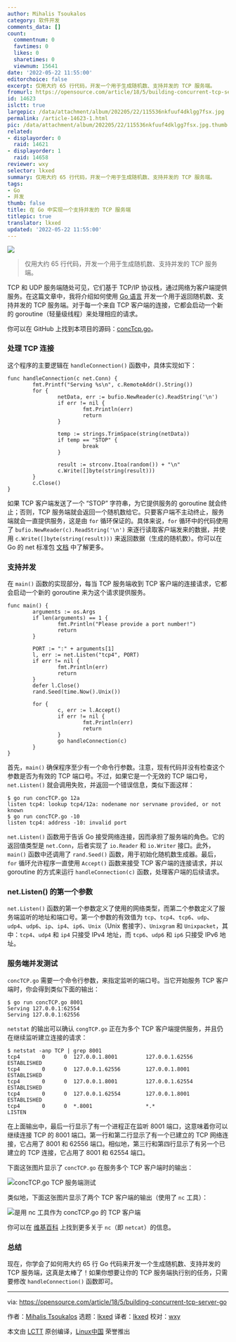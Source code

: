 ```yaml
---
author: Mihalis Tsoukalos
category: 软件开发
comments_data: []
count:
  commentnum: 0
  favtimes: 0
  likes: 0
  sharetimes: 0
  viewnum: 15641
date: '2022-05-22 11:55:00'
editorchoice: false
excerpt: 仅用大约 65 行代码，开发一个用于生成随机数、支持并发的 TCP 服务端。
fromurl: https://opensource.com/article/18/5/building-concurrent-tcp-server-go
id: 14623
islctt: true
largepic: /data/attachment/album/202205/22/115536nkfuuf4dklgg7fsx.jpg
permalink: /article-14623-1.html
pic: /data/attachment/album/202205/22/115536nkfuuf4dklgg7fsx.jpg.thumb.jpg
related:
- displayorder: 0
  raid: 14621
- displayorder: 1
  raid: 14658
reviewer: wxy
selector: lkxed
summary: 仅用大约 65 行代码，开发一个用于生成随机数、支持并发的 TCP 服务端。
tags:
- Go
- 并发
thumb: false
title: 在 Go 中实现一个支持并发的 TCP 服务端
titlepic: true
translator: lkxed
updated: '2022-05-22 11:55:00'
---
```


![](/data/attachment/album/202205/22/115536nkfuuf4dklgg7fsx.jpg)



> 
> 仅用大约 65 行代码，开发一个用于生成随机数、支持并发的 TCP 服务端。
> 
> 
> 


TCP 和 UDP 服务端随处可见，它们基于 TCP/IP 协议栈，通过网络为客户端提供服务。在这篇文章中，我将介绍如何使用 [Go 语言](https://golang.org/) 开发一个用于返回随机数、支持并发的 TCP 服务端。对于每一个来自 TCP 客户端的连接，它都会启动一个新的 goroutine（轻量级线程）来处理相应的请求。


你可以在 GitHub 上找到本项目的源码：[concTcp.go](https://github.com/mactsouk/opensource.com)。


### 处理 TCP 连接


这个程序的主要逻辑在 `handleConnection()` 函数中，具体实现如下：



```
func handleConnection(c net.Conn) {
        fmt.Printf("Serving %s\n", c.RemoteAddr().String())
        for {
                netData, err := bufio.NewReader(c).ReadString('\n')
                if err != nil {
                        fmt.Println(err)
                        return
                }

                temp := strings.TrimSpace(string(netData))
                if temp == "STOP" {
                        break
                }

                result := strconv.Itoa(random()) + "\n"
                c.Write([]byte(string(result)))
        }
        c.Close()
}

```

如果 TCP 客户端发送了一个 “STOP” 字符串，为它提供服务的 goroutine 就会终止；否则，TCP 服务端就会返回一个随机数给它。只要客户端不主动终止，服务端就会一直提供服务，这是由 `for` 循环保证的。具体来说，`for` 循环中的代码使用了 `bufio.NewReader(c).ReadString('\n')` 来逐行读取客户端发来的数据，并使用 `c.Write([]byte(string(result)))` 来返回数据（生成的随机数）。你可以在 Go 的 net 标准包 [文档](https://golang.org/pkg/net/) 中了解更多。


### 支持并发


在 `main()` 函数的实现部分，每当 TCP 服务端收到 TCP 客户端的连接请求，它都会启动一个新的 goroutine 来为这个请求提供服务。



```
func main() {
        arguments := os.Args
        if len(arguments) == 1 {
                fmt.Println("Please provide a port number!")
                return
        }

        PORT := ":" + arguments[1]
        l, err := net.Listen("tcp4", PORT)
        if err != nil {
                fmt.Println(err)
                return
        }
        defer l.Close()
        rand.Seed(time.Now().Unix())

        for {
                c, err := l.Accept()
                if err != nil {
                        fmt.Println(err)
                        return
                }
                go handleConnection(c)
        }
}

```

首先，`main()` 确保程序至少有一个命令行参数。注意，现有代码并没有检查这个参数是否为有效的 TCP 端口号。不过，如果它是一个无效的 TCP 端口号，`net.Listen()` 就会调用失败，并返回一个错误信息，类似下面这样：



```
$ go run concTCP.go 12a
listen tcp4: lookup tcp4/12a: nodename nor servname provided, or not known
$ go run concTCP.go -10
listen tcp4: address -10: invalid port

```

`net.Listen()` 函数用于告诉 Go 接受网络连接，因而承担了服务端的角色。它的返回值类型是 `net.Conn`，后者实现了 `io.Reader` 和 `io.Writer` 接口。此外，`main()` 函数中还调用了 `rand.Seed()` 函数，用于初始化随机数生成器。最后，`for` 循环允许程序一直使用 `Accept()` 函数来接受 TCP 客户端的连接请求，并以 goroutine 的方式来运行 `handleConnection(c)` 函数，处理客户端的后续请求。


### net.Listen() 的第一个参数


`net.Listen()` 函数的第一个参数定义了使用的网络类型，而第二个参数定义了服务端监听的地址和端口号。第一个参数的有效值为 `tcp`、`tcp4`、`tcp6`、`udp`、`udp4`、`udp6`、`ip`、`ip4`、`ip6`、`Unix`（Unix 套接字）、`Unixgram` 和 `Unixpacket`，其中：`tcp4`、`udp4` 和 `ip4` 只接受 IPv4 地址，而 `tcp6`、`udp6` 和 `ip6` 只接受 IPv6 地址。


### 服务端并发测试


`concTCP.go` 需要一个命令行参数，来指定监听的端口号。当它开始服务 TCP 客户端时，你会得到类似下面的输出：



```
$ go run concTCP.go 8001
Serving 127.0.0.1:62554
Serving 127.0.0.1:62556

```

`netstat` 的输出可以确认 `congTCP.go` 正在为多个 TCP 客户端提供服务，并且仍在继续监听建立连接的请求：



```
$ netstat -anp TCP | grep 8001
tcp4       0      0  127.0.0.1.8001         127.0.0.1.62556        ESTABLISHED
tcp4       0      0  127.0.0.1.62556        127.0.0.1.8001         ESTABLISHED
tcp4       0      0  127.0.0.1.8001         127.0.0.1.62554        ESTABLISHED
tcp4       0      0  127.0.0.1.62554        127.0.0.1.8001         ESTABLISHED
tcp4       0      0  *.8001                 *.*                    LISTEN

```

在上面输出中，最后一行显示了有一个进程正在监听 8001 端口，这意味着你可以继续连接 TCP 的 8001 端口。第一行和第二行显示了有一个已建立的 TCP 网络连接，它占用了 8001 和 62556 端口。相似地，第三行和第四行显示了有另一个已建立的 TCP 连接，它占用了 8001 和 62554 端口。


下面这张图片显示了 `concTCP.go` 在服务多个 TCP 客户端时的输出：


![concTCP.go TCP 服务端测试](/data/attachment/album/202205/22/115539cgdpwgnnmm2g5oon.png)


类似地，下面这张图片显示了两个 TCP 客户端的输出（使用了 `nc` 工具）：


![是用 nc 工具作为 concTCP.go 的 TCP 客户端](/data/attachment/album/202205/22/115539qumyxr7rmks3yrws.png)


你可以在 [维基百科](https://en.wikipedia.org/wiki/Netcat) 上找到更多关于 `nc`（即 `netcat`）的信息。


### 总结


现在，你学会了如何用大约 65 行 Go 代码来开发一个生成随机数、支持并发的 TCP 服务端，这真是太棒了！如果你想要让你的 TCP 服务端执行别的任务，只需要修改 `handleConnection()` 函数即可。




---


via: <https://opensource.com/article/18/5/building-concurrent-tcp-server-go>


作者：[Mihalis Tsoukalos](https://opensource.com/users/mtsouk) 选题：[lkxed](https://github.com/lkxed) 译者：[lkxed](https://github.com/lkxed) 校对：[wxy](https://github.com/wxy)


本文由 [LCTT](https://github.com/LCTT/TranslateProject) 原创编译，[Linux中国](https://linux.cn/) 荣誉推出